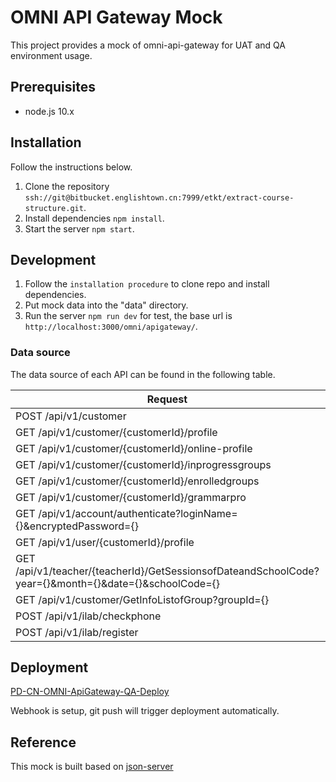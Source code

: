 # OMNI API Gateway Mock

This project provides a mock of omni-api-gateway for UAT and QA environment usage.

## Prerequisites

- node.js 10.x

## Installation

Follow the instructions below.

1. Clone the repository `ssh://git@bitbucket.englishtown.cn:7999/etkt/extract-course-structure.git`.
2. Install dependencies `npm install`.
3. Start the server `npm start`.

## Development

1. Follow the `installation procedure` to clone repo and install dependencies.
2. Put mock data into the "data" directory.
3. Run the server `npm run dev` for test, the base url is `http://localhost:3000/omni/apigateway/`.

### Data source

The data source of each API can be found in the following table.

Request | Data Source
---|---
POST /api/v1/customer | data/students.json
GET /api/v1/customer/{customerId}/profile | data/profiles.json
GET /api/v1/customer/{customerId}/online-profile | data/online-profiles.json
GET /api/v1/customer/{customerId}/inprogressgroups | data/inprogressgroups.json
GET /api/v1/customer/{customerId}/enrolledgroups | data/enrolledgroups.json
GET /api/v1/customer/{customerId}/grammarpro | data/gpgroups.json
GET /api/v1/account/authenticate?loginName={}&encryptedPassword={} | data/teachers.json
GET /api/v1/user/{customerId}/profile | data/users.json
GET /api/v1/teacher/{teacherId}/GetSessionsofDateandSchoolCode?year={}&month={}&date={}&schoolCode={} | data/sessions.json
GET /api/v1/customer/GetInfoListofGroup?groupId={} | data/groupinfos.json
POST /api/v1/ilab/checkphone | data/phones.json
POST /api/v1/ilab/register | data/registeredphones.json

## Deployment

[PD-CN-OMNI-ApiGateway-QA-Deploy](https://e1jenkins.ef.cn/view/E1PDBE_QA/job/PD-CN-OMNI-ApiGateway-QA-Deploy/)

Webhook is setup, git push will trigger deployment automatically.

## Reference

This mock is built based on [json-server](https://github.com/typicode/json-server)
